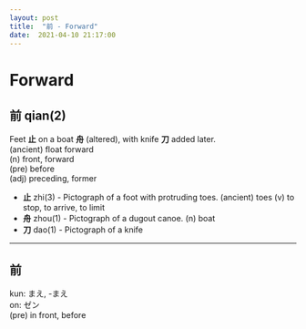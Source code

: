```yaml
---
layout: post
title:  "前 - Forward"
date:  2021-04-10 21:17:00
---
```


# Forward

## 前 qian(2)

Feet **止** on a boat **舟** (altered), with knife **刀** added later.  
(ancient) float forward  
(n) front, forward  
(pre) before  
(adj) preceding, former

- **止** zhi(3) - Pictograph of a foot with protruding toes.
(ancient) toes (v) to stop, to arrive, to limit
- **舟** zhou(1) - Pictograph of a dugout canoe.
(n) boat
- **刀** dao(1) - Pictograph of a knife

------

## 前

kun: まえ, -まえ  
on: ゼン  
(pre) in front, before
